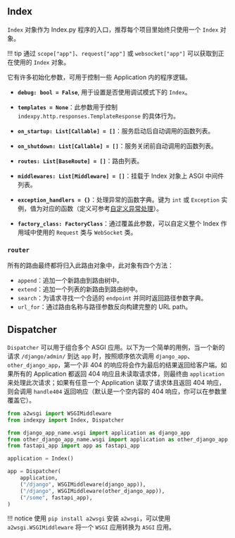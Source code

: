 ## Index

`Index` 对象作为 Index.py 程序的入口，推荐每个项目里始终只使用一个 `Index` 对象。

!!! tip
    通过 `scope["app"]`、`request["app"]` 或 `websocket["app"]` 可以获取到正在使用的 `Index` 对象。

它有许多初始化参数，可用于控制一些 Application 内的程序逻辑。

- **`debug: bool = False`**, 用于设置是否使用调试模式下的 `Index`。

- **`templates = None`**：此参数用于控制 `indexpy.http.responses.TemplateResponse` 的具体行为。

- **`on_startup: List[Callable] = []`**：服务启动后自动调用的函数列表。

- **`on_shutdown: List[Callable] = []`**：服务关闭前自动调用的函数列表。

- **`routes: List[BaseRoute] = []`**：路由列表。

- **`middlewares: List[Middleware] = []`**：挂载于 Index 对象上 ASGI 中间件列表。

- **`exception_handlers = {}`**：处理异常的函数字典。键为 `int` 或 `Exception` 实例，值为对应的函数（定义可参考[自定义异常处理](./http.md#_8)）。

- **`factory_class: FactoryClass`**：通过覆盖此参数，可以自定义整个 Index 作用域中使用的 `Request` 类与 `WebSocket` 类。

### `router`

所有的路由最终都将归入此路由对象中，此对象有四个方法：

- `append`：追加一个新路由到路由树中。
- `extend`：追加一个列表的新路由到路由树中。
- `search`：为请求寻找一个合适的 `endpoint` 并同时返回路径参数字典。
- `url_for`：通过路由名称与路径参数反向构建完整的 URL path。

## Dispatcher

`Dispatcher` 可以用于组合多个 ASGI 应用。以下为一个简单的用例，当一个新的请求 `/django/admin/` 到达 `app` 时，按照顺序依次调用 `django_app`、`other_django_app`，第一个非 404 的响应将会作为最后的结果返回给客户端。如果所有的 Application 都返回 404 响应且未读取请求体，则最终由 `application` 来处理此次请求；如果有任意一个 Application 读取了请求体且返回 404 响应，则会调用 `handle404` 返回响应（默认是一个空内容的 404 响应，你可以在参数里覆盖它）。

```python
from a2wsgi import WSGIMiddleware
from indexpy import Index, Dispatcher

from django_app_name.wsgi import application as django_app
from other_django_app_name.wsgi import application as other_django_app
from fastapi_app import app as fastapi_app

application = Index()

app = Dispatcher(
    application,
    ("/django", WSGIMiddleware(django_app)),
    ("/django", WSGIMiddleware(other_django_app)),
    ("/some", fastapi_app),
)
```

!!! notice
    使用 `pip install a2wsgi` 安装 `a2wsgi`，可以使用 `a2wsgi.WSGIMiddleware` 将一个 `WSGI` 应用转换为 `ASGI` 应用。

